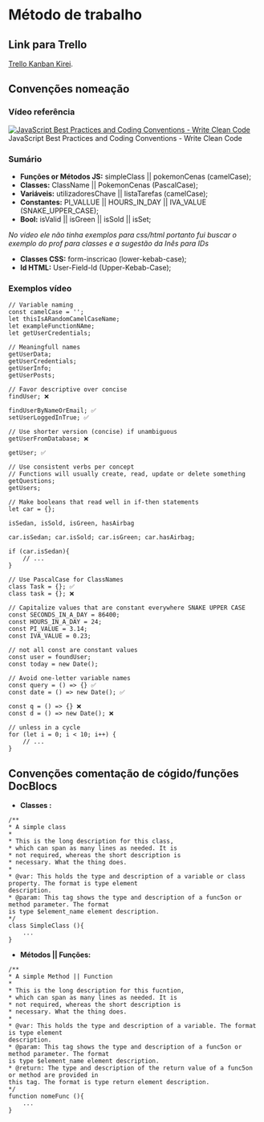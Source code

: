# Método de trabalho

## Link para Trello

[Trello Kanban Kirei](https://trello.com/b/wGibnQF5/kanban-4-kirei).

## Convenções nomeação

### Vídeo referência

[![JavaScript Best Practices and Coding Conventions - Write Clean Code](https://i.ytimg.com/vi_webp/RMN_bkZ1KM0/maxresdefault.webp)](https://www.youtube.com/watch?v=RMN_bkZ1KM0 "JavaScript Best Practices and Coding Conventions - Write Clean Code")
JavaScript Best Practices and Coding Conventions - Write Clean Code

### Sumário

- **Funções or Métodos JS:**  simpleClass || pokemonCenas (camelCase);
- **Classes:** ClassName || PokemonCenas (PascalCase);
- **Variáveis:** utilizadoresChave || listaTarefas (camelCase);
- **Constantes:** PI_VALLUE || HOURS_IN_DAY || IVA_VALUE (SNAKE_UPPER_CASE);
- **Bool:** isValid || isGreen || isSold || isSet;

*No video ele não tinha exemplos para css/html portanto fui buscar o exemplo do prof para classes e a sugestão da Inês para IDs*

- **Classes CSS:** form-inscricao (lower-kebab-case);
- **Id HTML:** User-Field-Id  (Upper-Kebab-Case);

### Exemplos vídeo

```JS
// Variable naming
const camelCase = '';
let thisIsARandomCamelCaseName;
let exampleFunctionNAme;
let getUserCredentials;

// Meaningfull names
getUserData;
getUserCredentials;
getUserInfo;
getUserPosts;

// Favor descriptive over concise
findUser; ❌

findUserByNameOrEmail; ✅
setUserLoggedInTrue; ✅

// Use shorter version (concise) if unambiguous
getUserFromDatabase; ❌

getUser; ✅

// Use consistent verbs per concept
// Functions will usually create, read, update or delete something
getQuestions;
getUsers;

// Make booleans that read well in if-then statements
let car = {};

isSedan, isSold, isGreen, hasAirbag

car.isSedan; car.isSold; car.isGreen; car.hasAirbag;

if (car.isSedan){
    // ...
}

// Use PascalCase for ClassNames
class Task = {}; ✅
class task = {}; ❌

// Capitalize values that are constant everywhere SNAKE UPPER CASE
const SECONDS_IN_A_DAY = 86400;
const HOURS_IN_A_DAY = 24;
const PI_VALUE = 3.14;
const IVA_VALUE = 0.23;

// not all const are constant values
const user = foundUser;
const today = new Date();

// Avoid one-letter variable names
const query = () => {} ✅
const date = () => new Date(); ✅

const q = () => {} ❌
const d = () => new Date(); ❌

// unless in a cycle
for (let i = 0; i < 10; i++) {
    // ...
}
```

## Convenções comentação de cógido/funções DocBlocs

- **Classes :**

``` JS
/**
* A simple class
*
* This is the long description for this class,
* which can span as many lines as needed. It is
* not required, whereas the short description is
* necessary. What the thing does.
*
* @var: This holds the type and description of a variable or class property. The format is type element
description.
* @param: This tag shows the type and description of a func5on or method parameter. The format
is type $element_name element description.
*/
class SimpleClass (){
    ...
}
```

- **Métodos || Funções:**

``` JS
/**
* A simple Method || Function
*
* This is the long description for this fucntion,
* which can span as many lines as needed. It is
* not required, whereas the short description is
* necessary. What the thing does.
*
* @var: This holds the type and description of a variable. The format is type element
description.
* @param: This tag shows the type and description of a func5on or method parameter. The format
is type $element_name element description.
* @return: The type and description of the return value of a func5on or method are provided in
this tag. The format is type return element description.
*/
function nomeFunc (){
    ...
}
```
